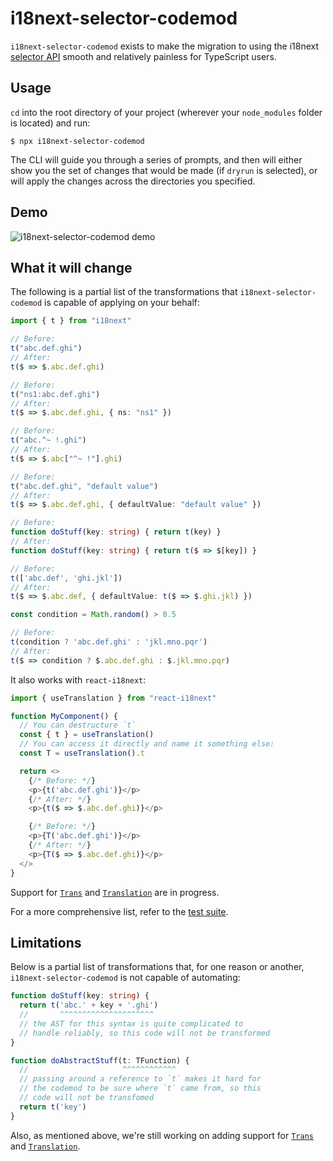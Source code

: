 # i18next-selector-codemod

`i18next-selector-codemod` exists to make the migration to using the i18next [selector API](https://github.com/i18next/i18next/pull/2322) smooth and relatively painless for TypeScript users.

## Usage

`cd` into the root directory of your project (wherever your `node_modules` folder is located) and run:

```shell
$ npx i18next-selector-codemod
```

The CLI will guide you through a series of prompts, and then will either show you the set of changes that would be made (if `dryrun` is selected), or will apply the changes across the directories you specified.

## Demo

![i18next-selector-codemod demo](https://github.com/ahrjarrett/i18next-selector/blob/main/bin/assets/i18next-selector-codemod.gif)

## What it will change

The following is a partial list of the transformations that `i18next-selector-codemod` is capable of applying on your behalf:

```typescript
import { t } from "i18next"

// Before:
t("abc.def.ghi")
// After:
t($ => $.abc.def.ghi)

// Before:
t("ns1:abc.def.ghi")
// After:
t($ => $.abc.def.ghi, { ns: "ns1" })

// Before:
t("abc.^~ !.ghi")
// After:
t($ => $.abc["^~ !"].ghi)

// Before:
t("abc.def.ghi", "default value")
// After:
t($ => $.abc.def.ghi, { defaultValue: "default value" })

// Before:
function doStuff(key: string) { return t(key) }
// After:
function doStuff(key: string) { return t($ => $[key]) }

// Before:
t(['abc.def', 'ghi.jkl'])
// After:
t($ => $.abc.def, { defaultValue: t($ => $.ghi.jkl) })

const condition = Math.random() > 0.5

// Before:
t(condition ? 'abc.def.ghi' : 'jkl.mno.pqr')
// After:
t($ => condition ? $.abc.def.ghi : $.jkl.mno.pqr)
```

It also works with `react-i18next`:

```typescript
import { useTranslation } from "react-i18next"

function MyComponent() {
  // You can destructure `t`
  const { t } = useTranslation()
  // You can access it directly and name it something else:
  const T = useTranslation().t

  return <>
    {/* Before: */}
    <p>{t('abc.def.ghi')}</p>
    {/* After: */}
    <p>{t($ => $.abc.def.ghi)}</p>

    {/* Before: */}
    <p>{T('abc.def.ghi')}</p>
    {/* After: */}
    <p>{T($ => $.abc.def.ghi)}</p>
  </>
}
```

Support for [`Trans`](https://react.i18next.com/latest/trans-component) and [`Translation`](https://react.i18next.com/latest/translation-render-prop) are in progress.

For a more comprehensive list, refer to the [test suite](https://github.com/ahrjarrett/i18next-selector/blob/main/packages/codemod/test/transform.test.ts).

## Limitations

Below is a partial list of transformations that, for one reason or another, `i18next-selector-codemod` is not capable of automating:

```typescript
function doStuff(key: string) {
  return t('abc.' + key + '.ghi') 
  //       ^^^^^^^^^^^^^^^^^^^^^
  // the AST for this syntax is quite complicated to
  // handle reliably, so this code will not be transformed
}

function doAbstractStuff(t: TFunction) {
  //                     ^^^^^^^^^^^^
  // passing around a reference to `t` makes it hard for 
  // the codemod to be sure where `t` came from, so this
  // code will not be transfomed
  return t('key')
}
```

Also, as mentioned above, we're still working on adding support for [`Trans`](https://react.i18next.com/latest/trans-component) and [`Translation`](https://react.i18next.com/latest/translation-render-prop).
